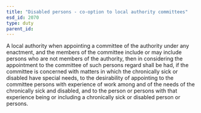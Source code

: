 ```yaml
---
title: "Disabled persons - co-option to local authority committees"
esd_id: 2070
type: duty
parent_id:  
---
```


A local authority when appointing a committee of the authority under any enactment, and the members of the committee include or may include persons who are not members of the authority, then in considering the appointment to the committee of such persons regard shall be had, if the committee is concerned with matters in which the chronically sick or disabled have special needs, to the desirability of appointing to the committee persons with experience of work among and of the needs of the chronically sick and disabled, and to the person or persons with that experience being or including a chronically sick or disabled person or persons.

